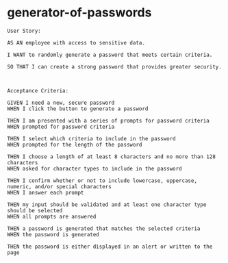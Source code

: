 # generator-of-passwords


    User Story:

    AS AN employee with access to sensitive data.

    I WANT to randomly generate a password that meets certain criteria.

    SO THAT I can create a strong password that provides greater security.



    Acceptance Criteria:

    GIVEN I need a new, secure password
    WHEN I click the button to generate a password

    THEN I am presented with a series of prompts for password criteria
    WHEN prompted for password criteria

    THEN I select which criteria to include in the password
    WHEN prompted for the length of the password

    THEN I choose a length of at least 8 characters and no more than 128 characters
    WHEN asked for character types to include in the password

    THEN I confirm whether or not to include lowercase, uppercase, numeric, and/or special characters
    WHEN I answer each prompt

    THEN my input should be validated and at least one character type should be selected
    WHEN all prompts are answered

    THEN a password is generated that matches the selected criteria
    WHEN the password is generated

    THEN the password is either displayed in an alert or written to the page